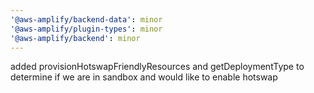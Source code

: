```yaml
---
'@aws-amplify/backend-data': minor
'@aws-amplify/plugin-types': minor
'@aws-amplify/backend': minor
---
```


added provisionHotswapFriendlyResources and getDeploymentType to determine if we are in sandbox and would like to enable hotswap
